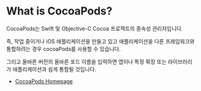 # What is CocoaPods?
CocoaPods는 Swift 및 Objective-C Cocoa 프로젝트의 종속성 관리자입니다.   

즉, 작업 중이거나 iOS 애플리케이션을 만들고 있고 애플리케이션을 다른 프레임워크와 통합하려는 경우 cocoaPods를 사용할 수 있습니다.   

그리고 올바른 버전의 올바른 포드 이름을 입력하면 앱이나 특정 확장 또는 라이브러리가 애플리케이션과 쉽게 통합될 것입니다.   

- [CocoaPods Homepage](https://cocoapods.org/)